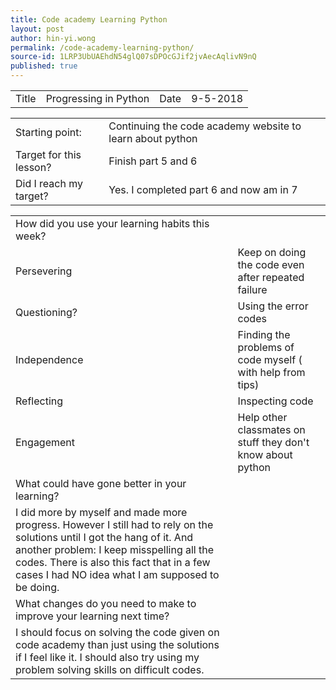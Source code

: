 ```yaml
---
title: Code academy Learning Python
layout: post
author: hin-yi.wong
permalink: /code-academy-learning-python/
source-id: 1LRP3UbUAEhdN54glQ07sDPOcGJif2jvAecAqlivN9nQ
published: true
---
```

<table>
  <tr>
    <td>Title</td>
    <td>Progressing in Python</td>
    <td>Date</td>
    <td>9-5-2018</td>
  </tr>
</table>


<table>
  <tr>
    <td>Starting point:</td>
    <td>Continuing the code academy website to learn about python</td>
  </tr>
  <tr>
    <td>Target for this lesson?</td>
    <td>Finish part  5 and 6</td>
  </tr>
  <tr>
    <td>Did I reach my target? </td>
    <td>Yes. I completed part 6 and now am in 7</td>
  </tr>
</table>


<table>
  <tr>
    <td>How did you use your learning habits this week?</td>
    <td></td>
  </tr>
  <tr>
    <td>Persevering</td>
    <td>Keep on doing the code even after repeated failure</td>
  </tr>
  <tr>
    <td>Questioning?</td>
    <td>Using the error codes</td>
  </tr>
  <tr>
    <td>Independence</td>
    <td>Finding the problems of code myself ( with help from tips)</td>
  </tr>
  <tr>
    <td>Reflecting</td>
    <td>Inspecting code</td>
  </tr>
  <tr>
    <td>Engagement</td>
    <td>Help other classmates on stuff they don't know about python</td>
  </tr>
  <tr>
    <td>What could have gone better in your learning?</td>
    <td></td>
  </tr>
  <tr>
    <td>I did more by myself and made more progress. However I still had to rely on the solutions until I got the hang of it. And another problem: I keep misspelling all the codes. There is also this fact that in a few cases I had NO idea what I am supposed to be doing.</td>
    <td></td>
  </tr>
  <tr>
    <td>What changes do you need to make to improve your learning next time?</td>
    <td></td>
  </tr>
  <tr>
    <td>I should focus on solving the code given on code academy than just using the solutions if I feel like it. I should also try using my problem solving skills on difficult codes.</td>
    <td></td>
  </tr>
</table>


